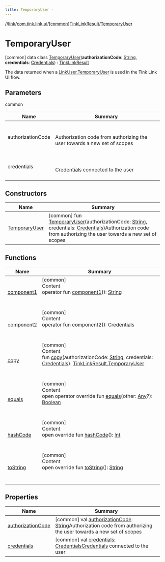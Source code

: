 ```yaml
---
title: TemporaryUser -
---
```

//[link](../../../index.md)/[com.tink.link.ui](../../index.md)/[[common]TinkLinkResult](../index.md)/[TemporaryUser](index.md)



# TemporaryUser  
 [common] data class [TemporaryUser](index.md)(**authorizationCode**: [String](https://kotlinlang.org/api/latest/jvm/stdlib/kotlin/-string/index.html), **credentials**: [Credentials](../../../com.tink.model.credentials/[common]-credentials/index.md)) : [TinkLinkResult](../index.md)

The data returned when a [LinkUser.TemporaryUser](../../[common]-link-user/-temporary-user/index.md) is used in the Tink Link UI flow.

   


## Parameters  
  
common  
  
|  Name|  Summary| 
|---|---|
| <a name="com.tink.link.ui/TinkLinkResult.TemporaryUser///PointingToDeclaration/"></a>authorizationCode| <a name="com.tink.link.ui/TinkLinkResult.TemporaryUser///PointingToDeclaration/"></a><br><br>Authorization code from authorizing the user towards a new set of scopes<br><br>
| <a name="com.tink.link.ui/TinkLinkResult.TemporaryUser///PointingToDeclaration/"></a>credentials| <a name="com.tink.link.ui/TinkLinkResult.TemporaryUser///PointingToDeclaration/"></a><br><br>[Credentials](../../../com.tink.model.credentials/[common]-credentials/index.md) connected to the user<br><br>
  


## Constructors  
  
|  Name|  Summary| 
|---|---|
| <a name="com.tink.link.ui/TinkLinkResult.TemporaryUser/TemporaryUser/#kotlin.String#com.tink.model.credentials.Credentials/PointingToDeclaration/"></a>[TemporaryUser](-temporary-user.md)| <a name="com.tink.link.ui/TinkLinkResult.TemporaryUser/TemporaryUser/#kotlin.String#com.tink.model.credentials.Credentials/PointingToDeclaration/"></a> [common] fun [TemporaryUser](-temporary-user.md)(authorizationCode: [String](https://kotlinlang.org/api/latest/jvm/stdlib/kotlin/-string/index.html), credentials: [Credentials](../../../com.tink.model.credentials/[common]-credentials/index.md))Authorization code from authorizing the user towards a new set of scopes   <br>


## Functions  
  
|  Name|  Summary| 
|---|---|
| <a name="com.tink.link.ui/TinkLinkResult.TemporaryUser/component1/#/PointingToDeclaration/"></a>[component1](component1.md)| <a name="com.tink.link.ui/TinkLinkResult.TemporaryUser/component1/#/PointingToDeclaration/"></a>[common]  <br>Content  <br>operator fun [component1](component1.md)(): [String](https://kotlinlang.org/api/latest/jvm/stdlib/kotlin/-string/index.html)  <br><br><br>
| <a name="com.tink.link.ui/TinkLinkResult.TemporaryUser/component2/#/PointingToDeclaration/"></a>[component2](component2.md)| <a name="com.tink.link.ui/TinkLinkResult.TemporaryUser/component2/#/PointingToDeclaration/"></a>[common]  <br>Content  <br>operator fun [component2](component2.md)(): [Credentials](../../../com.tink.model.credentials/[common]-credentials/index.md)  <br><br><br>
| <a name="com.tink.link.ui/TinkLinkResult.TemporaryUser/copy/#kotlin.String#com.tink.model.credentials.Credentials/PointingToDeclaration/"></a>[copy](copy.md)| <a name="com.tink.link.ui/TinkLinkResult.TemporaryUser/copy/#kotlin.String#com.tink.model.credentials.Credentials/PointingToDeclaration/"></a>[common]  <br>Content  <br>fun [copy](copy.md)(authorizationCode: [String](https://kotlinlang.org/api/latest/jvm/stdlib/kotlin/-string/index.html), credentials: [Credentials](../../../com.tink.model.credentials/[common]-credentials/index.md)): [TinkLinkResult.TemporaryUser](index.md)  <br><br><br>
| <a name="kotlin/Any/equals/#kotlin.Any?/PointingToDeclaration/"></a>[equals](../../../com.tink.service.user/[common]-user-profile-service-impl/index.md#%5Bkotlin%2FAny%2Fequals%2F%23kotlin.Any%3F%2FPointingToDeclaration%2F%5D%2FFunctions%2F1647702525)| <a name="kotlin/Any/equals/#kotlin.Any?/PointingToDeclaration/"></a>[common]  <br>Content  <br>open operator override fun [equals](../../../com.tink.service.user/[common]-user-profile-service-impl/index.md#%5Bkotlin%2FAny%2Fequals%2F%23kotlin.Any%3F%2FPointingToDeclaration%2F%5D%2FFunctions%2F1647702525)(other: [Any](https://kotlinlang.org/api/latest/jvm/stdlib/kotlin/-any/index.html)?): [Boolean](https://kotlinlang.org/api/latest/jvm/stdlib/kotlin/-boolean/index.html)  <br><br><br>
| <a name="kotlin/Any/hashCode/#/PointingToDeclaration/"></a>[hashCode](../../../com.tink.service.user/[common]-user-profile-service-impl/index.md#%5Bkotlin%2FAny%2FhashCode%2F%23%2FPointingToDeclaration%2F%5D%2FFunctions%2F1647702525)| <a name="kotlin/Any/hashCode/#/PointingToDeclaration/"></a>[common]  <br>Content  <br>open override fun [hashCode](../../../com.tink.service.user/[common]-user-profile-service-impl/index.md#%5Bkotlin%2FAny%2FhashCode%2F%23%2FPointingToDeclaration%2F%5D%2FFunctions%2F1647702525)(): [Int](https://kotlinlang.org/api/latest/jvm/stdlib/kotlin/-int/index.html)  <br><br><br>
| <a name="kotlin/Any/toString/#/PointingToDeclaration/"></a>[toString](../../../com.tink.service.user/[common]-user-profile-service-impl/index.md#%5Bkotlin%2FAny%2FtoString%2F%23%2FPointingToDeclaration%2F%5D%2FFunctions%2F1647702525)| <a name="kotlin/Any/toString/#/PointingToDeclaration/"></a>[common]  <br>Content  <br>open override fun [toString](../../../com.tink.service.user/[common]-user-profile-service-impl/index.md#%5Bkotlin%2FAny%2FtoString%2F%23%2FPointingToDeclaration%2F%5D%2FFunctions%2F1647702525)(): [String](https://kotlinlang.org/api/latest/jvm/stdlib/kotlin/-string/index.html)  <br><br><br>


## Properties  
  
|  Name|  Summary| 
|---|---|
| <a name="com.tink.link.ui/TinkLinkResult.TemporaryUser/authorizationCode/#/PointingToDeclaration/"></a>[authorizationCode](authorization-code.md)| <a name="com.tink.link.ui/TinkLinkResult.TemporaryUser/authorizationCode/#/PointingToDeclaration/"></a> [common] val [authorizationCode](authorization-code.md): [String](https://kotlinlang.org/api/latest/jvm/stdlib/kotlin/-string/index.html)Authorization code from authorizing the user towards a new set of scopes   <br>
| <a name="com.tink.link.ui/TinkLinkResult.TemporaryUser/credentials/#/PointingToDeclaration/"></a>[credentials](credentials.md)| <a name="com.tink.link.ui/TinkLinkResult.TemporaryUser/credentials/#/PointingToDeclaration/"></a> [common] val [credentials](credentials.md): [Credentials](../../../com.tink.model.credentials/[common]-credentials/index.md)[Credentials](../../../com.tink.model.credentials/[common]-credentials/index.md) connected to the user   <br>

